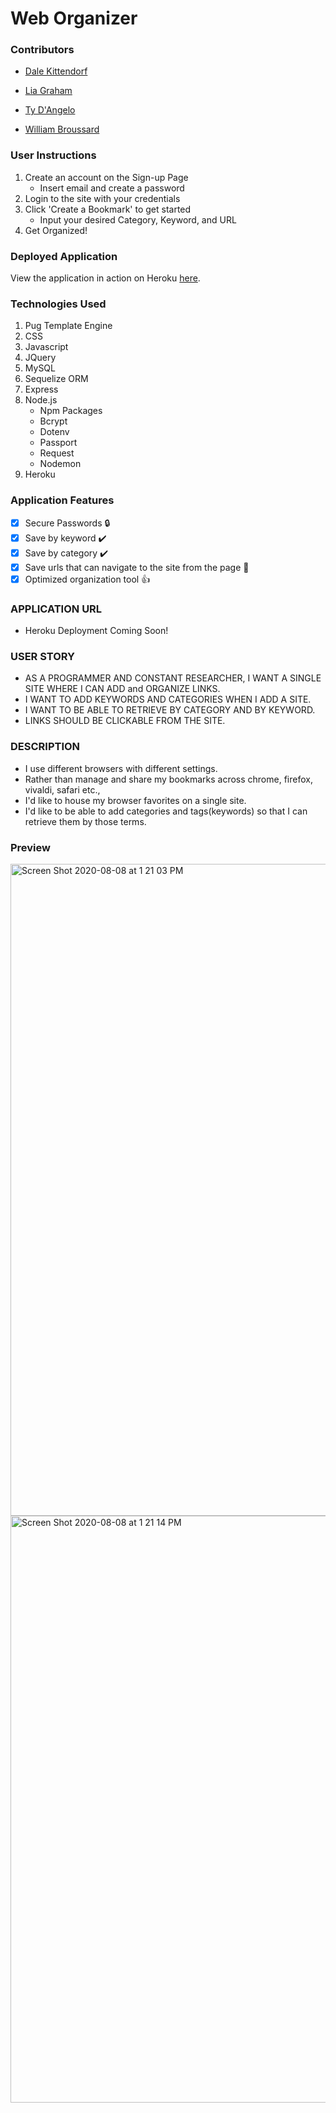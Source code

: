 # Web Organizer

### Contributors
- [Dale Kittendorf](https://github.com/drkittendorf)

- [Lia Graham](https://github.com/lvgraham)

- [Ty D'Angelo](https://github.com/tydangelo18)

- [William Broussard](https://github.com/Karsus7)

### User Instructions
1. Create an account on the Sign-up Page
   - Insert email and create a password
2. Login to the site with your credentials
3. Click 'Create a Bookmark' to get started
   - Input your desired Category, Keyword, and URL
4. Get Organized!

### Deployed Application
View the application in action on Heroku [here](https://boiling-wave-32724.herokuapp.com/).

### Technologies Used
1. Pug Template Engine
2. CSS
3. Javascript
4. JQuery
5. MySQL
6. Sequelize ORM
7. Express
8. Node.js
   - Npm Packages
   - Bcrypt
   - Dotenv 
   - Passport
   - Request
   - Nodemon
9. Heroku

### Application Features
- [x] Secure Passwords :lock:
- [x] Save by keyword :heavy_check_mark:
- [x] Save by category :heavy_check_mark:
- [x] Save urls that can navigate to the site from the page :link:
- [x] Optimized organization tool :+1:

### APPLICATION URL
- Heroku Deployment Coming Soon!


### USER STORY
- AS A PROGRAMMER AND CONSTANT RESEARCHER, I WANT A SINGLE SITE
WHERE I CAN ADD and ORGANIZE LINKS.<br>
- I WANT TO ADD KEYWORDS AND CATEGORIES WHEN I ADD A SITE.<br>
- I WANT TO BE ABLE TO RETRIEVE BY CATEGORY AND BY KEYWORD.<br>
- LINKS SHOULD BE CLICKABLE FROM THE SITE.

### DESCRIPTION
- I use different browsers with different settings.
- Rather than manage and share my bookmarks across chrome, firefox, vivaldi, safari etc.,
- I'd like to  house my browser favorites on a single site.
- I'd like to be able to add categories and tags(keywords) so that I can retrieve them by those terms.

### Preview
<img width="1043" alt="Screen Shot 2020-08-08 at 1 21 03 PM" src="https://user-images.githubusercontent.com/60044459/89717274-5ac02200-d97a-11ea-8cef-e909d64dce63.png">

<img width="939" alt="Screen Shot 2020-08-08 at 1 21 14 PM" src="https://user-images.githubusercontent.com/60044459/89717275-69a6d480-d97a-11ea-8eeb-8e80e00c23be.png">



